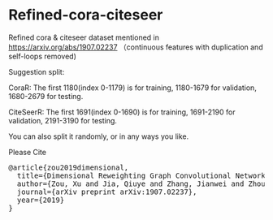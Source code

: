 # Refined-cora-citeseer

Refined cora & citeseer dataset mentioned in https://arxiv.org/abs/1907.02237 （continuous features with duplication and self-loops removed)

Suggestion split:

CoraR: The first 1180(index 0-1179) is for training, 1180-1679 for validation, 1680-2679 for testing.

CiteSeerR: The first 1691(index 0-1690) is for training, 1691-2190 for validation, 2191-3190 for testing.

You can also split it randomly, or in any ways you like.

Please Cite
<pre>
@article{zou2019dimensional,
  title={Dimensional Reweighting Graph Convolutional Networks},
  author={Zou, Xu and Jia, Qiuye and Zhang, Jianwei and Zhou, Chang and Yang, Hongxia and Tang, Jie},
  journal={arXiv preprint arXiv:1907.02237},
  year={2019}
}
</pre>
